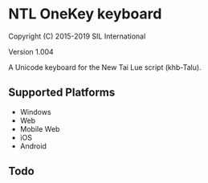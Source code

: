 NTL OneKey keyboard
===================

Copyright (C) 2015-2019 SIL International

Version 1.004

A Unicode keyboard for the New Tai Lue script (khb-Talu).

Supported Platforms
-------------------
 * Windows
 * Web
 * Mobile Web
 * iOS
 * Android

Todo
----
